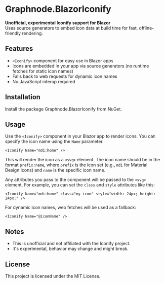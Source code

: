 ﻿# Graphnode.BlazorIconify

**Unofficial, experimental Iconify support for Blazor**  
Uses source generators to embed icon data at build time for fast, offline-friendly rendering.

## Features

- `<Iconify>` component for easy use in Blazor apps
- Icons are embedded in your app via source generators (no runtime fetches for static icon names)
- Falls back to web requests for dynamic icon names
- No JavaScript interop required

## Installation

Install the package Graphnode.BlazorIconify from NuGet.

## Usage

Use the `<Iconify>` component in your Blazor app to render icons. You can specify the icon name using the `Name` parameter.

```razor
<Iconify Name="mdi:home" />
```

This will render the icon as a `<svg>` element. The icon name should be in the format `prefix:name`, where `prefix` is the icon set (e.g., `mdi` for Material Design Icons) and `name` is the specific icon name.

Any attributes you pass to the component will be passed to the `<svg>` element. For example, you can set the `class` and `style` attributes like this:
```razor
<Iconify Name="mdi:home" class="my-icon" style="width: 24px; height: 24px;" />
```

For dynamic icon names, web fetches will be used as a fallback:
```razor
<Iconify Name="@iconName" />
```

## Notes
- This is unofficial and not affiliated with the Iconify project.
- It's experimental, behavior may change and might break.

## License
This project is licensed under the MIT License.
